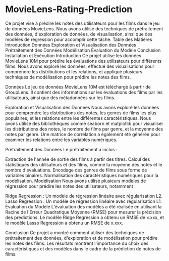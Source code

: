 # MovieLens-Rating-Prediction
Ce projet vise à prédire les notes des utilisateurs pour les films dans le jeu de données MovieLens. Nous avons utilisé des techniques de prétraitement des données, d'exploration de données, de visualisation, ainsi que des modèles de régression pour accomplir cette tâche.
Table des Matières
Introduction
Données
Exploration et Visualisation des Données
Prétraitement des Données
Modélisation
Évaluation du Modèle
Conclusion
Installation et Exécution
Introduction
Ce projet utilise les données MovieLens 10M pour prédire les évaluations des utilisateurs pour différents films. Nous avons exploré les données, effectué des visualisations pour comprendre les distributions et les relations, et appliqué plusieurs techniques de modélisation pour prédire les notes des films.

Données
Le jeu de données MovieLens 10M est téléchargé à partir de GroupLens. Il contient des informations sur les évaluations des films par les utilisateurs, ainsi que des métadonnées sur les films.

Exploration et Visualisation des Données
Nous avons exploré les données pour comprendre les distributions des notes, les genres de films les plus populaires, et les relations entre les différentes caractéristiques. Nous avons utilisé des bibliothèques comme seaborn et matplotlib pour visualiser les distributions des notes, le nombre de films par genre, et la moyenne des notes par genre. Une matrice de corrélation a également été générée pour examiner les relations entre les variables numériques.

Prétraitement des Données
Le prétraitement a inclus :

Extraction de l'année de sortie des films à partir des titres.
Calcul des statistiques des utilisateurs et des films, comme la moyenne des notes et le nombre d'évaluations.
Encodage des genres de films sous forme de variables binaires.
Normalisation des caractéristiques numériques pour la modélisation.
Modélisation
Nous avons utilisé plusieurs modèles de régression pour prédire les notes des utilisateurs, notamment :

Ridge Regression : Un modèle de régression linéaire avec régularisation L2.
Lasso Regression : Un modèle de régression linéaire avec régularisation L1.
Évaluation du Modèle
L'évaluation des modèles a été réalisée en utilisant la Racine de l'Erreur Quadratique Moyenne (RMSE) pour mesurer la précision des prédictions. Le modèle Ridge Regression a obtenu un RMSE de x.xxx, et le modèle Lasso Regression a obtenu un RMSE de x.xxx.

Conclusion
Ce projet a montré comment utiliser des techniques de prétraitement des données, d'exploration et de modélisation pour prédire les notes des films. Les résultats montrent l'importance du choix des caractéristiques et des modèles dans le cadre de la prédiction de notes de films.
